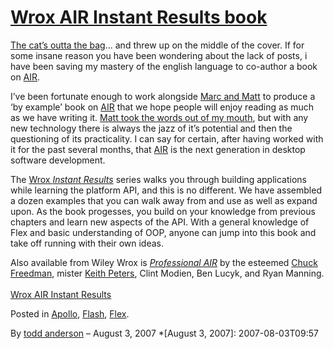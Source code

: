 # [Wrox AIR Instant Results book](http://custardbelly.com/blog/2007/08/03/wrox-air-instant-results-book/)

[The cat’s outta the bag](http://www.amazon.com/AIR-Instant-Results-Marc-Luchner/dp/0470182075/ref=sr_1_1/105-9609728-7107659?ie=UTF8&s=books&qid=1186022411&sr=8-1)… and threw up on the middle of the cover. If for some insane reason you have been wondering about the lack of posts, i have been saving my mastery of the english language to co-author a book on [AIR](http://labs.adobe.com/wiki/index.php/AIR). 

I’ve been fortunate enough to work alongside [Marc and Matt](http://blog.nobien.net/) to produce a ‘by example’ book on [AIR](http://labs.adobe.com/wiki/index.php/AIR) that we hope people will enjoy reading as much as we have writing it. [Matt took the words out of my mouth](http://blog.nobien.net/2007/07/31/wrox-air-instant-results/), but with any new technology there is always the jazz of it’s potential and then the questioning of its practicality. I can say for certain, after having worked with it for the past several months, that [AIR](http://labs.adobe.com/wiki/index.php/AIR) is the next generation in desktop software development.

The [Wrox _Instant Results_](http://www.wrox.com/WileyCDA/) series walks you through building applications while learning the platform API, and this is no different. We have assembled a dozen examples that you can walk away from and use as well as expand upon. As the book progesses, you build on your knowledge from previous chapters and learn new aspects of the API. With a general knowledge of Flex and basic understanding of OOP, anyone can jump into this book and take off running with their own ideas.

Also available from Wiley Wrox is [_Professional AIR_](http://www.amazon.com/Professional-AIR-Application-Development-Integrated/dp/0470170212/ref=sr_1_6/105-9609728-7107659?ie=UTF8&s=books&qid=1186025851&sr=1-6) by the esteemed [Chuck Freedman](http://www.chuckstar.com/blog/index.php/technology/announcing-wrox-professional-apollo-book/), mister [Keith Peters](http://bit-101.com/blog), Clint Modien, Ben Lucyk, and Ryan Manning.  
[  
Wrox AIR Instant Results](http://www.amazon.com/AIR-Instant-Results-Marc-Luchner/dp/0470182075/ref=sr_1_1/105-9609728-7107659?ie=UTF8&s=books&qid=1186022411&sr=8-1)

Posted in [Apollo](http://custardbelly.com/blog/category/apollo/), [Flash](http://custardbelly.com/blog/category/flash/), [Flex](http://custardbelly.com/blog/category/flex/).

By [todd anderson](http://custardbelly.com/blog/author/todd-anderson/) – August 3, 2007
  *[August 3, 2007]: 2007-08-03T09:57
